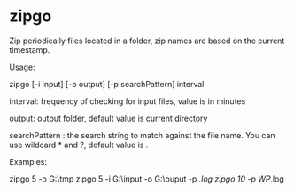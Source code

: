 # zipgo

Zip periodically files located in a folder, zip names are based on the current timestamp.

Usage:

zipgo [-i input] [-o output] [-p searchPattern] interval

interval: frequency of checking for input files, value is in minutes

output: output folder, default value is current directory

searchPattern : the search string to match against the file name. You can use wildcard * and ?, default value is *.*

Examples:

zipgo 5 -o G:\\tmp
zipgo 5 -i G:\\input -o G:\\ouput -p *.log
zipgo 10 -p WP*.log
